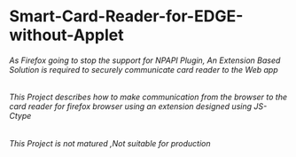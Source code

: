 # Smart-Card-Reader-for-EDGE-without-Applet

###### As Firefox going to stop the support for NPAPI Plugin, An Extension Based Solution is required to securely communicate card reader to the Web app

###### This Project describes how to make communication from the browser to the card reader for firefox browser using an extension designed using JS-Ctype

###### This Project is not matured ,Not suitable for production

